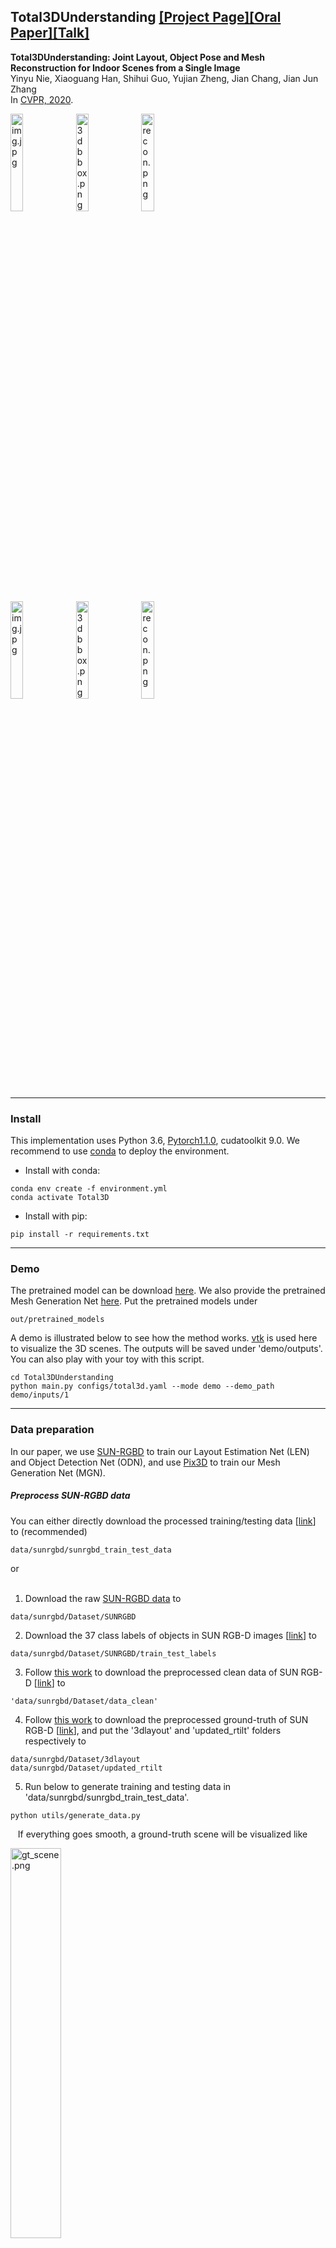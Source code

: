 ## Total3DUnderstanding [[Project Page]](https://yinyunie.github.io/Total3D/)[[Oral Paper]](https://arxiv.org/abs/2002.12212)[[Talk]](https://www.youtube.com/watch?v=tq7jBhfdszI)

**Total3DUnderstanding: Joint Layout, Object Pose and Mesh Reconstruction for Indoor Scenes from a Single Image** <br>
Yinyu Nie, Xiaoguang Han, Shihui Guo, Yujian Zheng, Jian Chang, Jian Jun Zhang <br>
In [CVPR, 2020](http://cvpr2020.thecvf.com/).

<img src="demo/inputs/1/img.jpg" alt="img.jpg" width="20%" /> <img src="demo/outputs/1/3dbbox.png" alt="3dbbox.png" width="20%" /> <img src="demo/outputs/1/recon.png" alt="recon.png" width="20%" /> <br>
<img src="demo/inputs/2/img.jpg" alt="img.jpg" width="20%" /> <img src="demo/outputs/2/3dbbox.png" alt="3dbbox.png" width="20%" /> <img src="demo/outputs/2/recon.png" alt="recon.png" width="20%" />

---

### Install
This implementation uses Python 3.6, [Pytorch1.1.0](http://pytorch.org/), cudatoolkit 9.0. We recommend to use [conda](https://docs.conda.io/en/latest/miniconda.html) to deploy the environment.

* Install with conda:
```
conda env create -f environment.yml
conda activate Total3D
```

* Install with pip:
```
pip install -r requirements.txt
```

---

### Demo
The pretrained model can be download [here](https://tumde-my.sharepoint.com/:u:/g/personal/yinyu_nie_tum_de/EZ0L-aDmX9hMh32-N99zby4Bn4iwI37rsr32VvDt1u1uzg?e=amPFgr). We also provide the pretrained Mesh Generation Net [here](https://tumde-my.sharepoint.com/:u:/g/personal/yinyu_nie_tum_de/EW7QpZIGUkxGtUdBwkPi9BQBn1oODQKPb08uuFI1LiSoNw?e=33w4FS). Put the pretrained models under
```
out/pretrained_models
```

A demo is illustrated below to see how the method works. [vtk](https://vtk.org/) is used here to visualize the 3D scenes. The outputs will be saved under 'demo/outputs'. You can also play with your toy with this script.
```
cd Total3DUnderstanding
python main.py configs/total3d.yaml --mode demo --demo_path demo/inputs/1
```

---
### Data preparation
In our paper, we use [SUN-RGBD](https://rgbd.cs.princeton.edu/) to train our Layout Estimation Net (LEN) and Object Detection Net (ODN), and use [Pix3D](http://pix3d.csail.mit.edu/) to train our Mesh Generation Net (MGN).

##### Preprocess SUN-RGBD data

You can either directly download the processed training/testing data [[link](https://tumde-my.sharepoint.com/:u:/g/personal/yinyu_nie_tum_de/Ef_cwoqSdA1DlpjcEk8PAfIBiutQTW8w6yRTlBJoGRxy5w?e=stoTs6)] to (recommended)
```
data/sunrgbd/sunrgbd_train_test_data
```

or <br>
<br>
1. Download the raw [SUN-RGBD data](https://rgbd.cs.princeton.edu/data/SUNRGBD.zip) to
```
data/sunrgbd/Dataset/SUNRGBD
```
2. Download the 37 class labels of objects in SUN RGB-D images [[link](https://github.com/ankurhanda/sunrgbd-meta-data/blob/master/sunrgbd_train_test_labels.tar.gz)] to 
```
data/sunrgbd/Dataset/SUNRGBD/train_test_labels
```
3. Follow [this work](https://github.com/thusiyuan/cooperative_scene_parsing) to download the preprocessed clean data of SUN RGB-D [[link](https://drive.google.com/open?id=1XeCE87yACXxGisMTPPFb41u_AmQHetBE)] to
```
'data/sunrgbd/Dataset/data_clean'
```
4. Follow [this work](https://github.com/thusiyuan/cooperative_scene_parsing) to download the preprocessed ground-truth of SUN RGB-D [[link](https://drive.google.com/open?id=1QUbq7fRtJtBPkSJbIsZOTwYR5MwtZuiV)], and put the '3dlayout' and 'updated_rtilt' folders respectively to
```
data/sunrgbd/Dataset/3dlayout
data/sunrgbd/Dataset/updated_rtilt
```
5. Run below to generate training and testing data in 'data/sunrgbd/sunrgbd_train_test_data'.
```
python utils/generate_data.py
```
&nbsp;&nbsp; If everything goes smooth, a ground-truth scene will be visualized like

<img src="demo/gt_scene.png" alt="gt_scene.png" width="40%" align="center" />


##### Preprocess Pix3D data
You can either directly download the preprocessed ground-truth data [[link](https://tumde-my.sharepoint.com/:u:/g/personal/yinyu_nie_tum_de/EU8a4LCAnCVMj7Gi9fys4LEBNtGlO42ZmB-zgX7ovL3VIQ?e=ZgacdW)] to (recommended)
```
data/pix3d/train_test_data
```
Each sample contains the object class, 3D points (sampled on meshes), sample id and object image (w.o. mask). Samples in the training set are flipped for augmentation.

or <br>
<br>

1. Download the [Pix3D dataset](http://pix3d.csail.mit.edu/) to 
```
data/pix3d/metadata
```
2. Run below to generate the train/test data into 'data/pix3d/train_test_data'
```
python utils/preprocess_pix3d.py
```

---
### Training and Testing
We use the configuration file (see 'configs/****.yaml') to fully control the training/testing process. There are three subtasks in Total3D (layout estimation, object detection and mesh reconstruction). We first pretrain each task individually followed with joint training.


##### Pretraining
1. Switch the keyword in 'configs/total3d.yaml' between ('layout_estimation', 'object_detection') as below to pretrain the two tasks individually.
```
train:
  phase: 'layout_estimation' # or 'object_detection'

python main.py configs/total3d.yaml --mode train
```
The two pretrained models can be correspondingly found at 
```
out/total3d/a_folder_named_with_script_time/model_best.pth
```

2. Train the Mesh Generation Net by:
```
python main.py configs/mgnet.yaml --mode train
```
The pretrained model can be found at
```
out/mesh_gen/a_folder_named_with_script_time/model_best.pth
```

##### Joint training

List the addresses of the three pretrained models in 'configs/total3d.yaml', and modify the phase name to 'joint' as
```
weight: ['folder_to_layout_estimation/model_best.pth', 'folder_to_object_detection/model_best.pth', 'folder_to_mesh_recon/model_best.pth']

train:
  phase: 'joint'
```
Then run below for joint training.
```
python main.py configs/total3d.yaml --mode train
```
The trained model can be found at
```
out/total3d/a_folder_named_with_script_time/model_best.pth
```

##### Testing
Please make sure the weight path is renewed as 
```
weight: ['folder_to_fully_trained_model/model_best.pth']
```
and run
```
python main.py configs/total3d.yaml --mode test
```

This script generates all 3D scenes on the test set of SUN-RGBD under
```
out/total3d/a_folder_named_with_script_time/visualization
```

You can also visualize a 3D scene given the sample id as
```
python utils/visualize.py --result_path out/total3d/a_folder_named_with_script_time/visualization --sequence_id 274
```

##### Differences to the paper
1. We retrained the model with the learning rate decreases to half if there is no gain within five steps, which is much more efficient.
2. We do not provide the Faster RCNN code. Users can train their 2D detector with [[link](https://github.com/facebookresearch/maskrcnn-benchmark)].

---

### Citation
If you find our work is helpful, please cite
```
@InProceedings{Nie_2020_CVPR,
author = {Nie, Yinyu and Han, Xiaoguang and Guo, Shihui and Zheng, Yujian and Chang, Jian and Zhang, Jian Jun},
title = {Total3DUnderstanding: Joint Layout, Object Pose and Mesh Reconstruction for Indoor Scenes From a Single Image},
booktitle = {IEEE/CVF Conference on Computer Vision and Pattern Recognition (CVPR)},
month = {June},
year = {2020}
}
```
Our method partially follows the data processing steps in [this work](https://github.com/thusiyuan/cooperative_scene_parsing). If it is also helpful to you, please cite
```
@inproceedings{huang2018cooperative,
  title={Cooperative Holistic Scene Understanding: Unifying 3D Object, Layout, and Camera Pose Estimation},
  author={Huang, Siyuan and Qi, Siyuan and Xiao, Yinxue and Zhu, Yixin and Wu, Ying Nian and Zhu, Song-Chun},
  booktitle={Advances in Neural Information Processing Systems},
  pages={206--217},
  year={2018}
}	
```



